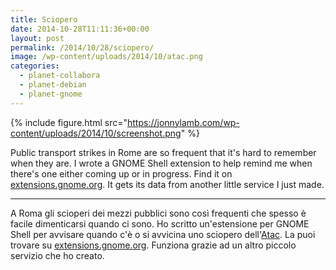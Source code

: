 ```yaml
---
title: Sciopero
date: 2014-10-28T11:11:36+00:00
layout: post
permalink: /2014/10/28/sciopero/
image: /wp-content/uploads/2014/10/atac.png
categories:
  - planet-collabora
  - planet-debian
  - planet-gnome
---
```

{% include figure.html src="https://jonnylamb.com/wp-content/uploads/2014/10/screenshot.png" %}

Public transport strikes in Rome are so frequent that it's hard to
remember when they are. I wrote a GNOME Shell extension to help remind
me when there's one either coming up or in progress. Find it on
[extensions.gnome.org](http://extensions.gnome.org/extension/888/roma-sciopero/).
It gets its data from another little service I just made.

---

A Roma gli scioperi dei mezzi pubblici sono così frequenti che spesso
è facile dimenticarsi quando ci sono. Ho scritto un'estensione per
GNOME Shell per avvisare quando c'è o si avvicina uno sciopero
dell'[Atac](http://www.atac.roma.it/). La puoi trovare su
[extensions.gnome.org](http://extensions.gnome.org/extension/888/roma-sciopero/).
Funziona grazie ad un altro piccolo servizio che ho creato.
